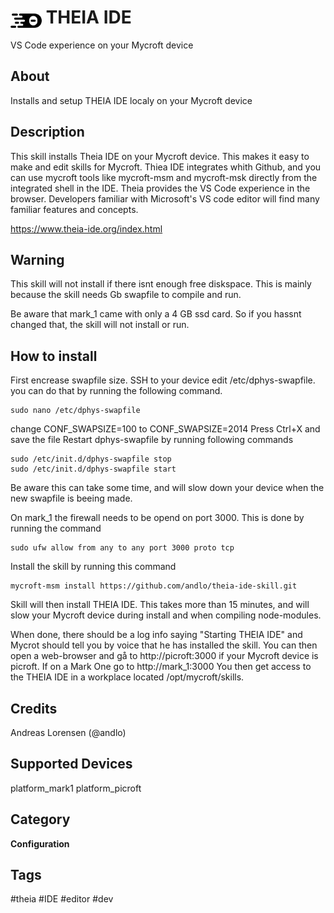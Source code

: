 # <img src='theia.png' card_color='#40DBB0' width='50' style='vertical-align:bottom'/> THEIA IDE
VS Code experience on your Mycroft device

## About
Installs and setup THEIA IDE localy on your Mycroft device

## Description
This skill installs Theia IDE on your Mycroft device. This makes it easy to make and edit skills for Mycroft. Thiea IDE integrates whith Github, and you can use mycroft tools like mycroft-msm and mycroft-msk directly from the integrated shell in the IDE.
Theia provides the VS Code experience in the browser. Developers familiar with Microsoft's VS code editor will find many familiar features and concepts.

https://www.theia-ide.org/index.html

## Warning
This skill will not install if there isnt enough free diskspace. This is mainly because the skill needs Gb swapfile to compile and run.

Be aware that mark_1 came with only  a 4 GB ssd card. So if you hassnt changed that, the skill will not install or run.

## How to install
First encrease swapfile size. SSH to your device edit /etc/dphys-swapfile. you can do that by running the following command.

```
sudo nano /etc/dphys-swapfile
```
change CONF_SWAPSIZE=100 to CONF_SWAPSIZE=2014
Press Ctrl+X and save the file
Restart dphys-swapfile by running following commands
```
sudo /etc/init.d/dphys-swapfile stop
sudo /etc/init.d/dphys-swapfile start
```
Be aware this can take some time, and will slow down your device when the new swapfile is beeing made.

On mark_1 the firewall needs to be opend on port 3000. This is done by running the command
```
sudo ufw allow from any to any port 3000 proto tcp
```

Install the skill by running this command
```
mycroft-msm install https://github.com/andlo/theia-ide-skill.git
```
Skill will then install THEIA IDE. This takes more than 15 minutes, and will slow your Mycroft device during install and when compiling node-modules.

When done, there should be a log info saying "Starting THEIA IDE" and Mycrot should tell you by voice that he has installed the skill.
You can then open a web-browser and gå to http://picroft:3000 if your Mycroft device is picroft. If on a Mark One go to http://mark_1:3000
You then get access to the THEIA IDE in a workplace located /opt/mycroft/skills.


## Credits
Andreas Lorensen (@andlo)

## Supported Devices
platform_mark1 platform_picroft

## Category
**Configuration**

## Tags
#theia
#IDE
#editor
#dev
